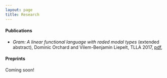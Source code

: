 ```yaml
---
layout: page
title: Research
---
```


#### Publications

* _Gram: A linear functional language with raded modal types_ (extended
  abstract), Dominic Orchard and Vilem-Benjamin Liepelt, TLLA 2017, [pdf](http://www.cs.ox.ac.uk/conferences/fscd2017/preproceedings_unprotected/TLLA_Orchard.pdf),

#### Preprints

Coming soon!
